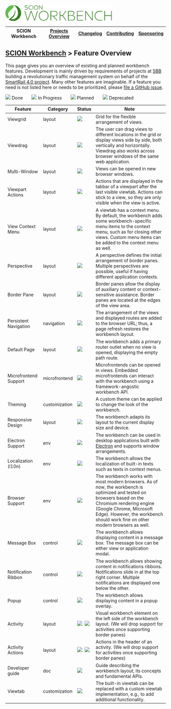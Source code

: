 <a href="/README.md"><img src="/resources/branding/scion-workbench-banner.svg" height="50" alt="SCION Workbench"></a>

| SCION Workbench | [Projects Overview][menu-projects-overview] | [Changelog][menu-changelog] | [Contributing][menu-contributing] | [Sponsoring][menu-sponsoring] |  
| --- | --- | --- | --- | --- |

## [SCION Workbench][menu-home] > Feature Overview

This page gives you an overview of existing and planned workbench features. Development is mainly driven by requirements of projects at [SBB][link-company-sbb] building a revolutionary traffic management system on behalf of the [SmartRail 4.0 project][link-project-sr40]. Many other features are imaginable. If a feature you need is not listed here or needs to be prioritized, please [file a GitHub issue](https://github.com/SchweizerischeBundesbahnen/scion-workbench/issues/new?template=feature_request.md).

[![][done]](#) Done&nbsp;&nbsp;&nbsp;&nbsp;&nbsp;&nbsp;
[![][progress]](#) In Progress&nbsp;&nbsp;&nbsp;&nbsp;&nbsp;&nbsp;
[![][planned]](#) Planned&nbsp;&nbsp;&nbsp;&nbsp;&nbsp;&nbsp;
[![][deprecated]](#) Deprecated

|Feature|Category|Status|Note
|-|-|-|-|
|Viewgrid|layout|[![][done]](#)|Grid for the flexible arrangement of views.
|Viewdrag|layout|[![][done]](#)|The user can drag views to different locations in the grid or display views side by side, both vertically and horizontally. Viewdrag also works across browser windows of the same web application.
|Multi-Window|layout|[![][done]](#)|Views can be opened in new browser windows.
|Viewpart Actions|layout|[![][done]](#)|Actions that are displayed in the tabbar of a viewpart after the last visible viewtab. Actions can stick to a view, so they are only visible when the view is active.
|View Context Menu|layout|[![][done]](#)|A viewtab has a context menu. By default, the workbench adds some workbench-specific menu items to the context menu, such as for closing other views. Custom menu items can be added to the context menu as well.
|Perspective|layout|[![][planned]](#)|A perspective defines the initial arrangement of border panes. Multiple perspectives are possible, useful if having different application contexts. 
|Border Pane|layout|[![][planned]](#)|Border panes allow the display of auxiliary content or context-sensitive assistance. Border panes are located at the edges of the view area.
|Persistent Navigation|navigation|[![][done]](#)|The arrangement of the views and displayed routes are added to the browser URL; thus, a page refresh restores the workbench layout.
|Default Page|layout|[![][done]](#)|The workbench adds a primary router outlet when no view is opened, displaying the empty path route.
|Microfrontend Support|microfrontend|[![][progress]](#)|Microfrontends can be opened in views. Embedded microfrontends can interact with the workbench using a framework-angostic workbench API.
|Theming|customization|[![][planned]](#)|A custom theme can be applied to change the look of the workbench.
|Responsive Design|layout|[![][planned]](#)|The workbench adapts its layout to the current display size and device. 
|Electron Support|env|[![][planned]](#)|The workbench can be used in desktop applications built with [Electron](https://www.electronjs.org/) and supports window arrangements.
|Localization (l10n)|env|[![][planned]](#)|The workbench allows the localization of built-in texts such as texts in context menus.
|Browser Support|env|[![][planned]](#)|The workbench works with most modern browsers. As of now, the workbench is optimized and tested on browsers based on the Chromium rendering engine (Google Chrome, Microsoft Edge). However, the workbench should work fine on other modern browsers as well.
|Message Box|control|[![][done]](#)|The workbench allows displaying content in a message box. The message box can be either view or application modal.
|Notification Ribbon|control|[![][done]](#)|The workbench allows showing content in notifications ribbons. Notifications slide in at the top right corner. Multiple notifications are displayed one below the other.
|Popup|control|[![][done]](#)|The workbench allows displaying content in a popup overlay.
|Activity|layout|[![][done]](#)&nbsp;&nbsp;[![][deprecated]](#)|Visual workbench element on the left side of the workbench layout. (We will drop support for activities once supporting border panes) 
|Activity Actions|layout|[![][done]](#)&nbsp;&nbsp;[![][deprecated]](#)|Actions in the header of an activity. (We will drop support for activities once supporting border panes)
|Developer guide|doc|[![][planned]](#)|Guide describing the workbench layout, its concepts and fundamental APIs.
|Viewtab|customization|[![][done]](#)|The built-in viewtab can be replaced with a custom viewtab implementation, e.g., to add additional functionality. 

[done]: /docs/site/images/icon-done.svg
[progress]: /docs/site/images/icon-in-progress.svg
[planned]: /docs/site/images/icon-planned.svg
[deprecated]: /docs/site/images/icon-deprecated.svg

[link-company-sbb]: http://www.sbb.ch
[link-project-sr40]: https://smartrail40.ch

[menu-home]: /README.md
[menu-projects-overview]: /docs/site/projects-overview.md
[menu-changelog]: /docs/site/changelog.md
[menu-contributing]: /CONTRIBUTING.md
[menu-sponsoring]: /docs/site/sponsoring.md
